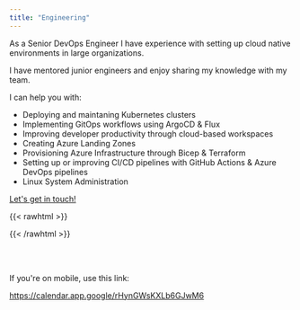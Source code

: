 ```yaml
---
title: "Engineering"
---
```


As a Senior DevOps Engineer I have experience with setting up cloud native
environments in large organizations.

I have mentored junior engineers and enjoy sharing my knowledge with my team.

I can help you with:

- Deploying and maintaning Kubernetes clusters
- Implementing GitOps workflows using ArgoCD & Flux
- Improving developer productivity through cloud-based workspaces
- Creating Azure Landing Zones
- Provisioning Azure Infrastructure through Bicep & Terraform
- Setting up or improving CI/CD pipelines with GitHub Actions & Azure DevOps pipelines
- Linux System Administration

[Let's get in touch!](/contact)

{{< rawhtml >}} 
<!-- Google Calendar Appointment Scheduling begin -->
<link href="https://calendar.google.com/calendar/scheduling-button-script.css" rel="stylesheet">
<script src="https://calendar.google.com/calendar/scheduling-button-script.js" async></script>
<script>
(function() {
  var target = document.currentScript;
    window.addEventListener('load', function() {
        calendar.schedulingButton.load({
              url: 'https://calendar.google.com/calendar/appointments/schedules/AcZssZ1e1VYDCceDdFZ6V6Wml3cmYdSY_rTTBlW0ZBeiUaGWsUIDZgrPgYtMGMWFLaJJ9ieqMW-WmZmZ?gv=true',
                    color: '#0B8043',
                          label: "Book a 15 minute chat",
                                target,
});
  });
  })();
  </script>
  <!-- end Google Calendar Appointment Scheduling -->

{{< /rawhtml >}}

<br><br>

If you're on mobile, use this link:

https://calendar.app.google/rHynGWsKXLb6GJwM6

